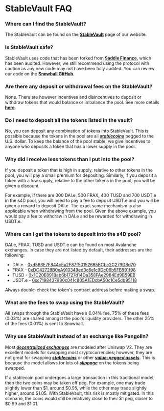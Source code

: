 # StableVault FAQ

### Where can I find the StableVault?

The StableVault can be found on the [**StableVault**](https://app.snowball.network/s4d-vault) page of our website.

### Is StableVault safe?

StableVault uses code that has been forked from [**Saddle Finance**](https://saddle.finance), which has been audited. However, we still recommend using the protocol with caution as any new code may not have been fully audited. You can review our code on the [**Snowball GitHub**](https://github.com/Snowball-Finance).

### Are there any deposit or withdrawal fees on the StableVault?

None. There are however incentives and disincentives to deposit or withdraw tokens that would balance or imbalance the pool. See more details [**here**](../../products/stablevault.md).

### Do I need to deposit all the tokens listed in the vault?

No, you can deposit any combination of tokens into StableVault. This is possible because the tokens in the pool are all [_**stablecoins**_](https://snowballs.gitbook.io/snowball-docs/resources/defi-glossary#stablecoin) pegged to the U.S. dollar. To keep the balance of the pool stable, we give incentives to anyone who deposits a token that has a lower supply in the pool.

### Why did I receive less tokens than I put into the pool?

If you deposit a token that is high in supply, relative to other tokens in the pool, you will pay a small premium for depositing. Similarly, if you deposit a token with a low supply, relative to the other tokens in the pool, you will be given a discount.

For example, if there are 300 DAI.e, 500 FRAX, 400 TUSD and 700 USDT.e in the s4D pool, you will need to pay a fee to deposit USDT.e and you will be given a reward to deposit DAI.e. The exact same mechanism is also applicable when withdrawing from the pool. Given the above example, you would pay a fee to withdraw in DAI.e and be rewarded for withdrawing in USDT.e.

### Where can I get the tokens to deposit into the s4D pool?

DAI.e, FRAX, TUSD and USDT.e can be found on most Avalanche exchanges. In case they are not listed by default, their addresses are the following:

* DAI.e - [0xd586E7F844cEa2F87f50152665BCbc2C279D8d70](https://snowtrace.io/token/0xd586E7F844cEa2F87f50152665BCbc2C279D8d70)
* FRAX - [0xDC42728B0eA910349ed3c6e1c9Dc06b5FB591f98](https://snowtrace.io/token/0xDC42728B0eA910349ed3c6e1c9Dc06b5FB591f98)
* TUSD - [0x1C20E891Bab6b1727d14Da358FAe2984Ed9B59EB](https://snowtrace.io/token/0x1C20E891Bab6b1727d14Da358FAe2984Ed9B59EB)
* USDT.e - [0xc7198437980c041c805A1EDcbA50c1Ce5db95118](https://snowtrace.io/token/0xc7198437980c041c805A1EDcbA50c1Ce5db95118)

Always double-check the token's contract address before making a swap.

### What are the fees to swap using the StableVault?

All swaps through the StableVault have a 0.04% fee. 75% of these fees (0.03%) are shared amongst the pool's liquidity providers. The other 25% of the fees (0.01%) is sent to Snowball.

### Why use StableVault instead of an exchange like Pangolin?

Most [_**decentralized exchanges**_](https://snowballs.gitbook.io/snowball-docs/resources/defi-glossary#decentralized-exchange-dex) are modeled after Uniswap V2. They are excellent models for swapping most cryptocurrencies; however, they are not great for swapping [_**stablecoins**_](https://snowballs.gitbook.io/snowball-docs/resources/defi-glossary#stablecoin) or other [_**value-pegged assets**_](https://snowballs.gitbook.io/snowball-docs/resources/defi-glossary#pegged-tokens). This is because the model allows for lots of [_**slippage**_](https://snowballs.gitbook.io/snowball-docs/resources/defi-glossary#slippage) on the tokens being swapped.

If a stablecoin pool undergoes a large transaction in this traditional model, then the two coins may be taken off peg. For example, one may trade slightly lower than $1, around $0.95, while the other may trade slightly higher, around $1.05. With StableVault, this risk is mostly mitigated. In this scenario, the coins would still be relatively close to their $1 peg, closer to $0.99 and $1.01.
